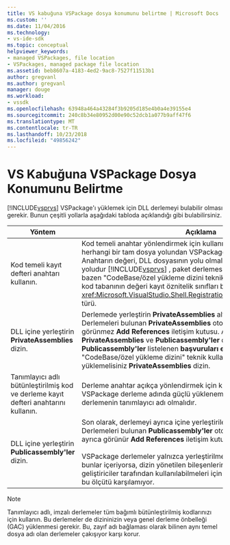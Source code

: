 ```yaml
---
title: VS kabuğuna VSPackage dosya konumunu belirtme | Microsoft Docs
ms.custom: ''
ms.date: 11/04/2016
ms.technology:
- vs-ide-sdk
ms.topic: conceptual
helpviewer_keywords:
- managed VSPackages, file location
- VSPackages, managed package file location
ms.assetid: beb8607a-4183-4ed2-9ac8-7527f11513b1
author: gregvanl
ms.author: gregvanl
manager: douge
ms.workload:
- vssdk
ms.openlocfilehash: 63948a464a43284f3b9205d185e4b0a4e39155e4
ms.sourcegitcommit: 240c8b34e80952d00e90c52dcb1a077b9aff47f6
ms.translationtype: MT
ms.contentlocale: tr-TR
ms.lasthandoff: 10/23/2018
ms.locfileid: "49856242"
---
```

# <a name="specifying-vspackage-file-location-to-the-vs-shell"></a>VS Kabuğuna VSPackage Dosya Konumunu Belirtme
[!INCLUDE[vsprvs](../../code-quality/includes/vsprvs_md.md)] VSPackage'ı yüklemek için DLL derlemeyi bulabilir olması gerekir. Bunun çeşitli yollarla aşağıdaki tabloda açıklandığı gibi bulabilirsiniz.  


| Yöntem | Açıklama |
| - | - |
| Kod temeli kayıt defteri anahtarı kullanın. | Kod temeli anahtar yönlendirmek için kullanılabilir [!INCLUDE[vsprvs](../../code-quality/includes/vsprvs_md.md)] herhangi bir tam dosya yolundan VSPackage derlemesi yüklenemiyor. Anahtarın değeri, DLL dosyasının yolu olmalıdır. Bu sahip için en iyi yoludur [!INCLUDE[vsprvs](../../code-quality/includes/vsprvs_md.md)] , paket derlemesi yüklenemiyor. Bu teknik bazen "CodeBase/özel yükleme dizini teknik." adlandırılır Kayıt sırasında kod tabanının değeri kayıt öznitelik sınıfları bir örneği üzerinden geçirilir <xref:Microsoft.VisualStudio.Shell.RegistrationAttribute.RegistrationContext> türü. |
| DLL içine yerleştirin **PrivateAssemblies** dizin. | Derlemede yerleştirin **PrivateAssemblies** alt [!INCLUDE[vsprvs](../../code-quality/includes/vsprvs_md.md)] dizin. Derlemeleri bulunan **PrivateAssemblies** otomatik olarak algılanır ancak görünmez **Add References** iletişim kutusu. Arasındaki fark **PrivateAssemblies** ve **Publicassembly'ler** derlemelere olan içinde **Publicassembly'ler** listelenen **başvuruları ekleme**  iletişim kutusu. "CodeBase/özel yükleme dizini" teknik kullanmayı seçtiğiniz sonra içine yüklemelisiniz **PrivateAssemblies** dizin. |
| Tanımlayıcı adlı bütünleştirilmiş kod ve derleme kayıt defteri anahtarını kullanın. | Derleme anahtar açıkça yönlendirmek için kullanılabilir [!INCLUDE[vsprvs](../../code-quality/includes/vsprvs_md.md)] VSPackage derleme adında güçlü yüklenemedi. Anahtarın değeri, derlemenin tanımlayıcı adı olmalıdır. |
| DLL içine yerleştirin **Publicassembly'ler** dizin. | Son olarak, derlemeyi ayrıca içine yerleştirilebilir **Publicassembly'ler** alt. Derlemeleri bulunan **Publicassembly'ler** otomatik olarak algılanır ve ayrıca görünür **Add References** iletişim kutusunda [!INCLUDE[vsprvs](../../code-quality/includes/vsprvs_md.md)].<br /><br /> VSPackage derlemeler yalnızca yerleştirilmelidir **Publicassembly'ler** bunlar içeriyorsa, dizin yönetilen bileşenlerin diğer VSPackage geliştiriciler tarafından kullanılabilmeleri için tasarlanmıştır. Çoğu derleme, bu ölçütü karşılamıyor. |

> [!NOTE]
>  Tanımlayıcı adlı, imzalı derlemeler tüm bağımlı bütünleştirilmiş kodlarınızı için kullanın. Bu derlemeler de dizininizin veya genel derleme önbelleği (GAC) yüklenmesi gerekir. Bu, zayıf adı bağlaması olarak bilinen aynı temel dosya adı olan derlemeler çakışıyor karşı korur.
